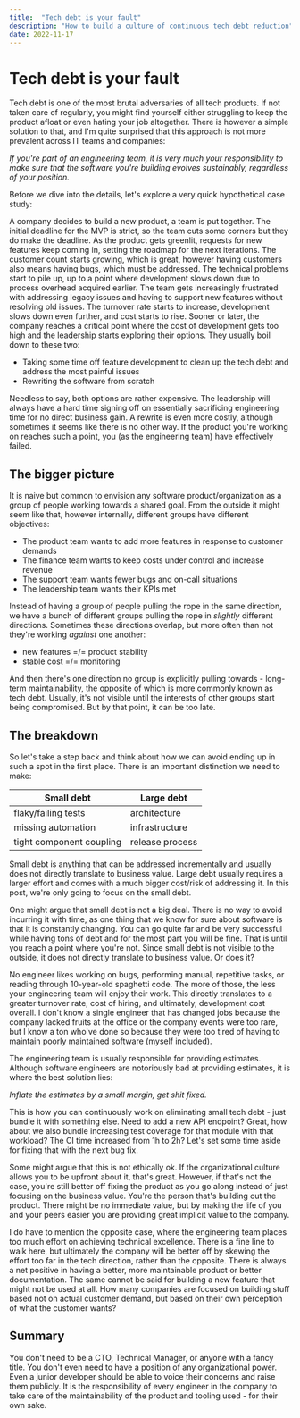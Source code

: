 ```yaml
---
title:  "Tech debt is your fault"
description: "How to build a culture of continuous tech debt reduction"
date: 2022-11-17
---
```


# Tech debt is your fault

Tech debt is one of the most brutal adversaries of all tech products. If not taken care of regularly, you might find yourself either struggling to keep the product afloat or even hating your job altogether. There is however a simple solution to that, and I'm quite surprised that this approach is not more prevalent across IT teams and companies:

*If you're part of an engineering team, it is very much your responsibility to make sure that the software you're building evolves sustainably, regardless of your position.*

Before we dive into the details, let's explore a very quick hypothetical case study:

A company decides to build a new product, a team is put together. The initial deadline for the MVP is strict, so the team cuts some corners but they do make the deadline. As the product gets greenlit, requests for new features keep coming in, setting the roadmap for the next iterations. The customer count starts growing, which is great, however having customers also means having bugs, which must be addressed. The technical problems start to pile up, up to a point where development slows down due to process overhead acquired earlier. The team gets increasingly frustrated with addressing legacy issues and having to support new features without resolving old issues. The turnover rate starts to increase, development slows down even further, and cost starts to rise. Sooner or later, the company reaches a critical point where the cost of development gets too high and the leadership starts exploring their options. They usually boil down to these two:

- Taking some time off feature development to clean up the tech debt and address the most painful issues
- Rewriting the software from scratch

Needless to say, both options are rather expensive. The leadership will always have a hard time signing off on essentially sacrificing engineering time for no direct business gain. A rewrite is even more costly, although sometimes it seems like there is no other way. If the product you're working on reaches such a point, you (as the engineering team) have effectively failed.

## The bigger picture

It is naive but common to envision any software product/organization as a group of people working towards a shared goal. From the outside it might seem like that, however internally, different groups have different objectives:

- The product team wants to add more features in response to customer demands
- The finance team wants to keep costs under control and increase revenue
- The support team wants fewer bugs and on-call situations
- The leadership team wants their KPIs met

Instead of having a group of people pulling the rope in the same direction, we have a bunch of different groups pulling the rope in *slightly* different directions. Sometimes these directions overlap, but more often than not they're working *against* one another:

- new features =/= product stability
- stable cost =/= monitoring

And then there's one direction no group is explicitly pulling towards - long-term maintainability, the opposite of which is more commonly known as tech debt. Usually, it's not visible until the interests of other groups start being compromised. But by that point, it can be too late.

## The breakdown

So let's take a step back and think about how we can avoid ending up in such a spot in the first place. There is an important distinction we need to make:

| Small debt               | Large debt      |
|--------------------------|-----------------|
| flaky/failing tests      | architecture    |
| missing automation       | infrastructure  |
| tight component coupling | release process |

Small debt is anything that can be addressed incrementally and usually does not directly translate to business value. Large debt usually requires a larger effort and comes with a much bigger cost/risk of addressing it. In this post, we're only going to focus on the small debt.

One might argue that small debt is not a big deal. There is no way to avoid incurring it with time, as one thing that we know for sure about software is that it is constantly changing. You can go quite far and be very successful while having tons of debt and for the most part you will be fine. That is until you reach a point where you're not. Since small debt is not visible to the outside, it does not directly translate to business value. Or does it?

No engineer likes working on bugs, performing manual, repetitive tasks, or reading through 10-year-old spaghetti code. The more of those, the less your engineering team will enjoy their work. This directly translates to a greater turnover rate, cost of hiring, and ultimately, development cost overall. I don't know a single engineer that has changed jobs because the company lacked fruits at the office or the company events were too rare, but I know a ton who've done so because they were too tired of having to maintain poorly maintained software (myself included).

The engineering team is usually responsible for providing estimates. Although software engineers are notoriously bad at providing estimates, it is where the best solution lies:

*Inflate the estimates by a small margin, get shit fixed.*

This is how you can continuously work on eliminating small tech debt - just bundle it with something else. Need to add a new API endpoint? Great, how about we also bundle increasing test coverage for that module with that workload? The CI time increased from 1h to 2h? Let's set some time aside for fixing that with the next bug fix.

Some might argue that this is not ethically ok. If the organizational culture allows you to be upfront about it, that's great. However, if that's not the case, you're still better off fixing the product as you go along instead of just focusing on the business value. You're the person that's building out the product. There might be no immediate value, but by making the life of you and your peers easier you are providing great implicit value to the company.

I do have to mention the opposite case, where the engineering team places too much effort on achieving technical excellence. There is a fine line to walk here, but ultimately the company will be better off by skewing the effort too far in the tech direction, rather than the opposite. There is always a net positive in having a better, more maintainable product or better documentation. The same cannot be said for building a new feature that might not be used at all. How many companies are focused on building stuff based not on actual customer demand, but based on their own perception of what the customer wants?

## Summary

You don't need to be a CTO, Technical Manager, or anyone with a fancy title. You don't even need to have a position of any organizational power. Even a junior developer should be able to voice their concerns and raise them publicly. It is the responsibility of every engineer in the company to take care of the maintainability of the product and tooling used - for their own sake.

